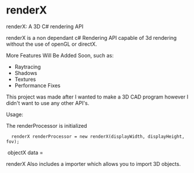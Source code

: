 # renderX

renderX: A 3D C# rendering API

renderX is a non dependant c# Rendering API capable of 3d rendering without the use of openGL or directX.

More Features Will Be Added Soon, such as: 
  - Raytracing
  - Shadows
  - Textures
  - Performance Fixes

This project was made after I wanted to make a 3D CAD program however I didn't want to use any other API's.

Usage:

The renderProcessor is initialized
```
  renderX renderProcessor = new renderX(displayWidth, displayHeight, fov); 
  ```
  
  objectX data = 


renderX Also includes a importer which allows you to import 3D objects.

